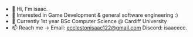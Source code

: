 - 👋 Hi, I'm isaac.
- 👀 Interested in Game Development & general software engineering :)
- 🌱 Currently 1st year BSc Computer Science @ Cardiff University
- 📫 Reach me -> 
        Email: ecclestonisaac122@gmail.com
        Discord: isaacecc.
